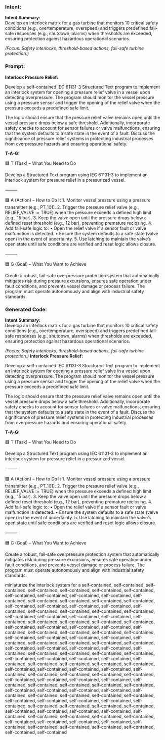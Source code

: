 ### Intent:
**Intent Summary:**  
Develop an interlock matrix for a gas turbine that monitors 10 critical safety conditions (e.g., overtemperature, overspeed) and triggers predefined fail-safe responses (e.g., shutdown, alarms) when thresholds are exceeded, ensuring protection against hazardous operational scenarios.  

*(Focus: Safety interlocks, threshold-based actions, fail-safe turbine protection.)*

### Prompt:
**Interlock Pressure Relief:**

Develop a self-contained IEC 61131-3 Structured Text program to implement an interlock system for opening a pressure relief valve in a vessel upon detecting overpressure. The program should monitor the vessel pressure using a pressure sensor and trigger the opening of the relief valve when the pressure exceeds a predefined safe limit.

The logic should ensure that the pressure relief valve remains open until the vessel pressure drops below a safe threshold. Additionally, incorporate safety checks to account for sensor failures or valve malfunctions, ensuring that the system defaults to a safe state in the event of a fault. Discuss the significance of pressure relief systems in protecting industrial processes from overpressure hazards and ensuring operational safety.

**T-A-G:**

🟥 T (Task) – What You Need to Do

Develop a Structured Text program using IEC 61131-3 to implement an interlock system for pressure relief in a pressurized vessel.

⸻

🟩 A (Action) – How to Do It
	1.	Monitor vessel pressure using a pressure transmitter (e.g., PT_101).
	2.	Trigger the pressure relief valve (e.g., RELIEF_VALVE := TRUE) when the pressure exceeds a defined high limit (e.g., 15 bar).
	3.	Keep the valve open until the pressure drops below a defined reset threshold (e.g., 12 bar), preventing premature reclosing.
	4.	Add fail-safe logic to:
	•	Open the relief valve if a sensor fault or valve malfunction is detected.
	•	Ensure the system defaults to a safe state (valve open) in the event of uncertainty.
	5.	Use latching to maintain the valve’s open state until safe conditions are verified and reset logic allows closure.

⸻

🟦 G (Goal) – What You Want to Achieve

Create a robust, fail-safe overpressure protection system that automatically mitigates risk during pressure excursions, ensures safe operation under fault conditions, and prevents vessel damage or process failure. The program must operate autonomously and align with industrial safety standards.

### Generated Code:
**Intent Summary:**  
Develop an interlock matrix for a gas turbine that monitors 10 critical safety conditions (e.g., overtemperature, overspeed) and triggers predefined fail-safe responses (e.g., shutdown, alarms) when thresholds are exceeded, ensuring protection against hazardous operational scenarios.  

*(Focus: Safety interlocks, threshold-based actions, fail-safe turbine protection.)*
**Interlock Pressure Relief:**

Develop a self-contained IEC 61131-3 Structured Text program to implement an interlock system for opening a pressure relief valve in a vessel upon detecting overpressure. The program should monitor the vessel pressure using a pressure sensor and trigger the opening of the relief valve when the pressure exceeds a predefined safe limit.

The logic should ensure that the pressure relief valve remains open until the vessel pressure drops below a safe threshold. Additionally, incorporate safety checks to account for sensor failures or valve malfunctions, ensuring that the system defaults to a safe state in the event of a fault. Discuss the significance of pressure relief systems in protecting industrial processes from overpressure hazards and ensuring operational safety.

**T-A-G:**

🟥 T (Task) – What You Need to Do

Develop a Structured Text program using IEC 61131-3 to implement an interlock system for pressure relief in a pressurized vessel.

⸻

🟩 A (Action) – How to Do It
	1.	Monitor vessel pressure using a pressure transmitter (e.g., PT_101).
	2.	Trigger the pressure relief valve (e.g., RELIEF_VALVE := TRUE) when the pressure exceeds a defined high limit (e.g., 15 bar).
	3.	Keep the valve open until the pressure drops below a defined reset threshold (e.g., 12 bar), preventing premature reclosing.
	4.	Add fail-safe logic to:
	•	Open the relief valve if a sensor fault or valve malfunction is detected.
	•	Ensure the system defaults to a safe state (valve open) in the event of uncertainty.
	5.	Use latching to maintain the valve’s open state until safe conditions are verified and reset logic allows closure.

⸻

🟦 G (Goal) – What You Want to Achieve

Create a robust, fail-safe overpressure protection system that automatically mitigates risk during pressure excursions, ensures safe operation under fault conditions, and prevents vessel damage or process failure. The program must operate autonomously and align with industrial safety standards.

 miniaturize the interlock system for a self-contained, self-contained, self-contained, self-contained, self-contained, self-contained, self-contained, self-contained, self-contained, self-contained, self-contained, self-contained, self-contained, self-contained, self-contained, self-contained, self-contained, self-contained, self-contained, self-contained, self-contained, self-contained, self-contained, self-contained, self-contained, self-contained, self-contained, self-contained, self-contained, self-contained, self-contained, self-contained, self-contained, self-contained, self-contained, self-contained, self-contained, self-contained, self-contained, self-contained, self-contained, self-contained, self-contained, self-contained, self-contained, self-contained, self-contained, self-contained, self-contained, self-contained, self-contained, self-contained, self-contained, self-contained, self-contained, self-contained, self-contained, self-contained, self-contained, self-contained, self-contained, self-contained, self-contained, self-contained, self-contained, self-contained, self-contained, self-contained, self-contained, self-contained, self-contained, self-contained, self-contained, self-contained, self-contained, self-contained, self-contained, self-contained, self-contained, self-contained, self-contained, self-contained, self-contained, self-contained, self-contained, self-contained, self-contained, self-contained, self-contained, self-contained, self-contained, self-contained, self-contained, self-contained, self-contained, self-contained, self-contained, self-contained, self-contained, self-contained, self-contained, self-contained, self-contained, self-contained, self-contained, self-contained, self-contained, self-contained, self-contained, self-contained, self-contained, self-contained, self-contained, self-contained, self-contained, self-contained, self-contained, self-contained, self-contained, self-contained, self-contained, self-contained, self-contained, self-contained, self-contained, self-contained
